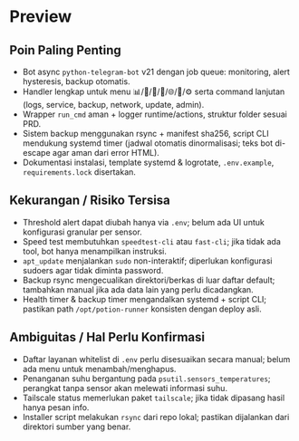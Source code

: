 # Preview

## Poin Paling Penting
- Bot async `python-telegram-bot` v21 dengan job queue: monitoring, alert hysteresis, backup otomatis.
- Handler lengkap untuk menu 📊/🧰/📜/💾/🌐/🔄/⚙️ serta command lanjutan (logs, service, backup, network, update, admin).
- Wrapper `run_cmd` aman + logger runtime/actions, struktur folder sesuai PRD.
- Sistem backup menggunakan rsync + manifest sha256, script CLI mendukung systemd timer (jadwal otomatis dinormalisasi; teks bot di-escape agar aman dari error HTML).
- Dokumentasi instalasi, template systemd & logrotate, `.env.example`, `requirements.lock` disertakan.

## Kekurangan / Risiko Tersisa
- Threshold alert dapat diubah hanya via `.env`; belum ada UI untuk konfigurasi granular per sensor.
- Speed test membutuhkan `speedtest-cli` atau `fast-cli`; jika tidak ada tool, bot hanya menampilkan instruksi.
- `apt_update` menjalankan `sudo` non-interaktif; diperlukan konfigurasi sudoers agar tidak diminta password.
- Backup rsync mengecualikan direktori/berkas di luar daftar default; tambahkan manual jika ada data lain yang perlu dicadangkan.
- Health timer & backup timer mengandalkan systemd + script CLI; pastikan path `/opt/potion-runner` konsisten dengan deploy asli.

## Ambiguitas / Hal Perlu Konfirmasi
- Daftar layanan whitelist di `.env` perlu disesuaikan secara manual; belum ada menu untuk menambah/menghapus.
- Penanganan suhu bergantung pada `psutil.sensors_temperatures`; perangkat tanpa sensor akan melewati informasi suhu.
- Tailscale status memerlukan paket `tailscale`; jika tidak dipasang hasil hanya pesan info.
- Installer script melakukan `rsync` dari repo lokal; pastikan dijalankan dari direktori sumber yang benar.
